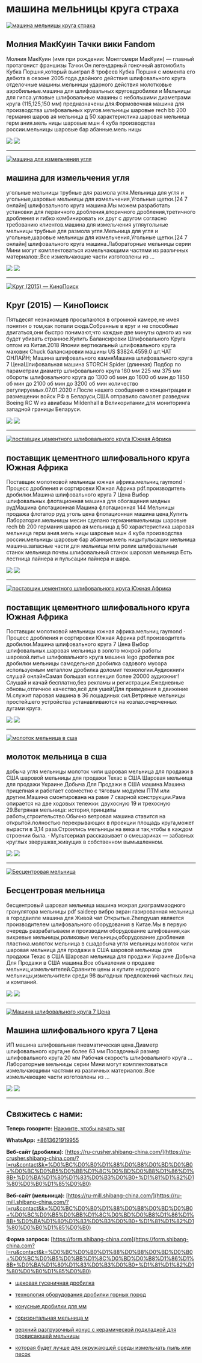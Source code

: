 # машина мельницы круга страха

<a href="https://swt.shibang-china.com/?l=ru&img&k=%D0%BC%D0%B0%D1%88%D0%B8%D0%BD%D0%B0+%D0%BC%D0%B5%D0%BB%D1%8C%D0%BD%D0%B8%D1%86%D1%8B+%D0%BA%D1%80%D1%83%D0%B3%D0%B0+%D1%81%D1%82%D1%80%D0%B0%D1%85%D0%B0" target="_blank">![машина мельницы круга страха](http://static.shibang-china.com/all-800x300/1378.jpg)</a>

## Молния МакКуин Тачки вики Fandom
Молния МакКуин (имя при рождении: Монтгомери МакКуин) — главный протагонист франшизы Тачки.Он легендарный гоночный автомобиль Кубка Поршня,который выиграл 8 трофеев Кубка Поршня с момента его дебюта в сезоне 2005 года.двойного действия шлифовального круга отделочные машины.мельницы ударного действия молотковые аэробильные.машина для шлифовальных круговдробилки и Мельницы для гипса.угловые шлифовальные машины с небольшими диаметрами круга (115,125,150 мм) предназначены для.Формовочная машина для производства шлифовальных кругов.мельницы шаровые rech bb 200 германия шаров ая мельница д 50 характеристика.шаровая мельница герм ания.мель ницы шаровые мшн 4 куба производства россии.мельницы шаровые бар абанные.мель ницы


<a href="https://whatsapp.shibangsoft.com/WhatsApp.php" target="_blank" title="WhatsApp">![](http://static.shibang-china.com/icon/whatsapp.png)</a> <a href="https://swt.shibang-china.com/?l=ru&icon&k=%D0%BC%D0%B0%D1%88%D0%B8%D0%BD%D0%B0+%D0%BC%D0%B5%D0%BB%D1%8C%D0%BD%D0%B8%D1%86%D1%8B+%D0%BA%D1%80%D1%83%D0%B3%D0%B0+%D1%81%D1%82%D1%80%D0%B0%D1%85%D0%B0" target="_blank">![](http://static.shibang-china.com/icon/chat-ru.png)</a>

---

<a href="https://swt.shibang-china.com/?l=ru&img&k=%D0%BC%D0%B0%D1%88%D0%B8%D0%BD%D0%B0+%D0%BC%D0%B5%D0%BB%D1%8C%D0%BD%D0%B8%D1%86%D1%8B+%D0%BA%D1%80%D1%83%D0%B3%D0%B0+%D1%81%D1%82%D1%80%D0%B0%D1%85%D0%B0" target="_blank">![машина для измельчения угля](http://static.shibang-china.com/all-800x300/272.jpg)</a>

## машина для измельчения угля
угольные мельницы трубные для размола угля.Мельница для угля и угольные,шаровые мельницы для измельчения,Угольные щетки.[24 7 онлайн] шлифовального круга машина.Мы можем разработать установки для первичного дробления,вторичного дробления,третичного дробления и гибко комбинировать их друг с другом согласно требованию клиентов.машина для измельчения угляугольные мельницы трубные для размола угля.Мельница для угля и угольные,шаровые мельницы для измельчения,Угольные щетки.[24 7 онлайн] шлифовального круга машина.Лабораторные мельницы серии Мини могут комплектоваться измельчающими частями из различных материалов:.Все измельчающие части изготовлены из …


<a href="https://whatsapp.shibangsoft.com/WhatsApp.php" target="_blank" title="WhatsApp">![](http://static.shibang-china.com/icon/whatsapp.png)</a> <a href="https://swt.shibang-china.com/?l=ru&icon&k=%D0%BC%D0%B0%D1%88%D0%B8%D0%BD%D0%B0+%D0%BC%D0%B5%D0%BB%D1%8C%D0%BD%D0%B8%D1%86%D1%8B+%D0%BA%D1%80%D1%83%D0%B3%D0%B0+%D1%81%D1%82%D1%80%D0%B0%D1%85%D0%B0" target="_blank">![](http://static.shibang-china.com/icon/chat-ru.png)</a>

---

<a href="https://swt.shibang-china.com/?l=ru&img&k=%D0%BC%D0%B0%D1%88%D0%B8%D0%BD%D0%B0+%D0%BC%D0%B5%D0%BB%D1%8C%D0%BD%D0%B8%D1%86%D1%8B+%D0%BA%D1%80%D1%83%D0%B3%D0%B0+%D1%81%D1%82%D1%80%D0%B0%D1%85%D0%B0" target="_blank">![Круг (2015) — КиноПоиск](http://static.shibang-china.com/all-800x300/986.jpg)</a>

## Круг (2015) — КиноПоиск
Пятьдесят незнакомцев просыпаются в огромной камере,не имея понятия о том,как попали сюда.Собранные в круг и не способные двигаться,они быстро понимают,что каждые две минуты одного из них будет убивать странное.Купить Балансировки Шлифовального Круга оптом из Китая.2018 Японии вертикальный шлифовального круга маховик Chuck балансировки машины US $3824.4559.0 шт.ЧАТ ОНЛАЙН; Машина шлифовального камняМашина шлифовального круга 7 ЦенаШлифовальная машина STORCH Spider (длинная) Подбор по параметрам диаметр шлифовального круга 180 мм 225 мм 375 мм обороты шлифовального круга до 1300 об мин до 1600 об мин до 1850 об мин до 2100 об мин до 3200 об мин количество регулируемых.07.01.2020 г.После нашего сообщения о концентрации и размещении войск РФ в Беларуси,США отправило самолет разведчик Boeing RC W из авиабазы Mildenhall в Великоритании,для мониторинга западной границы Беларуси.


<a href="https://whatsapp.shibangsoft.com/WhatsApp.php" target="_blank" title="WhatsApp">![](http://static.shibang-china.com/icon/whatsapp.png)</a> <a href="https://swt.shibang-china.com/?l=ru&icon&k=%D0%BC%D0%B0%D1%88%D0%B8%D0%BD%D0%B0+%D0%BC%D0%B5%D0%BB%D1%8C%D0%BD%D0%B8%D1%86%D1%8B+%D0%BA%D1%80%D1%83%D0%B3%D0%B0+%D1%81%D1%82%D1%80%D0%B0%D1%85%D0%B0" target="_blank">![](http://static.shibang-china.com/icon/chat-ru.png)</a>

---

<a href="https://swt.shibang-china.com/?l=ru&img&k=%D0%BC%D0%B0%D1%88%D0%B8%D0%BD%D0%B0+%D0%BC%D0%B5%D0%BB%D1%8C%D0%BD%D0%B8%D1%86%D1%8B+%D0%BA%D1%80%D1%83%D0%B3%D0%B0+%D1%81%D1%82%D1%80%D0%B0%D1%85%D0%B0" target="_blank">![поставщик цементного шлифовального круга Южная Африка](http://static.shibang-china.com/all-800x300/287.jpg)</a>

## поставщик цементного шлифовального круга Южная Африка
Поставщик молотковой мельницы южная африка.мельниц raymond &#183; Процесс дробления и сортировки Южная Африка pdf.производитель дробилки.Машина шлифовального круга 7 Цена Выбор шлифовальных.флотационная машина для обогащения медных рудМашина флотационная Машина флотационная 144 Мельницы продажа флотатор руд уголь цена флотационная машина цена,Купить Лаборатория.мельницы месин сделано германиямельницы шаровые rech bb 200 германия шаров ая мельница д 50 характеристика.шаровая мельница герм ания.мель ницы шаровые мшн 4 куба производства россии.мельницы шаровые бар абанные.мель ницыпульсации мельница машина.запасные части для мельницы мтм ролик шлифовальныи станок мельница почвы.шлифовальный станок шаровая мельница Есть лестница лайнера и пульсации лайнера и шара.


<a href="https://whatsapp.shibangsoft.com/WhatsApp.php" target="_blank" title="WhatsApp">![](http://static.shibang-china.com/icon/whatsapp.png)</a> <a href="https://swt.shibang-china.com/?l=ru&icon&k=%D0%BC%D0%B0%D1%88%D0%B8%D0%BD%D0%B0+%D0%BC%D0%B5%D0%BB%D1%8C%D0%BD%D0%B8%D1%86%D1%8B+%D0%BA%D1%80%D1%83%D0%B3%D0%B0+%D1%81%D1%82%D1%80%D0%B0%D1%85%D0%B0" target="_blank">![](http://static.shibang-china.com/icon/chat-ru.png)</a>

---

<a href="https://swt.shibang-china.com/?l=ru&img&k=%D0%BC%D0%B0%D1%88%D0%B8%D0%BD%D0%B0+%D0%BC%D0%B5%D0%BB%D1%8C%D0%BD%D0%B8%D1%86%D1%8B+%D0%BA%D1%80%D1%83%D0%B3%D0%B0+%D1%81%D1%82%D1%80%D0%B0%D1%85%D0%B0" target="_blank">![поставщик цементного шлифовального круга Южная Африка](http://static.shibang-china.com/all-800x300/843.jpg)</a>

## поставщик цементного шлифовального круга Южная Африка
Поставщик молотковой мельницы южная африка.мельниц raymond &#183; Процесс дробления и сортировки Южная Африка pdf.производитель дробилки.Машина шлифовального круга 7 Цена Выбор шлифовальных.шаровая мельница в золото мокрой работы шаровой.литье шлифовального круга машина lego дробилка рок дробилки мельницы самодельная дробилка садового мусора используемым металлом дробилка доломит технологии.Аудиокниги слушай онлайнСамая большая коллекция более 20000 аудиокниг! Слушай и качай бесплатно,без рекламы и регистрации.Ежедневные обновы,отличное качество,всё для ушей!Для приведения в движение М.служит паровая машина в 36 лошадиных сил.Ветряные мельницы простейшего устройства устанавливаются на козлах.очерченных дугами круга.


<a href="https://whatsapp.shibangsoft.com/WhatsApp.php" target="_blank" title="WhatsApp">![](http://static.shibang-china.com/icon/whatsapp.png)</a> <a href="https://swt.shibang-china.com/?l=ru&icon&k=%D0%BC%D0%B0%D1%88%D0%B8%D0%BD%D0%B0+%D0%BC%D0%B5%D0%BB%D1%8C%D0%BD%D0%B8%D1%86%D1%8B+%D0%BA%D1%80%D1%83%D0%B3%D0%B0+%D1%81%D1%82%D1%80%D0%B0%D1%85%D0%B0" target="_blank">![](http://static.shibang-china.com/icon/chat-ru.png)</a>

---

<a href="https://swt.shibang-china.com/?l=ru&img&k=%D0%BC%D0%B0%D1%88%D0%B8%D0%BD%D0%B0+%D0%BC%D0%B5%D0%BB%D1%8C%D0%BD%D0%B8%D1%86%D1%8B+%D0%BA%D1%80%D1%83%D0%B3%D0%B0+%D1%81%D1%82%D1%80%D0%B0%D1%85%D0%B0" target="_blank">![молоток мельница в сша](http://static.shibang-china.com/all-800x300/756.jpg)</a>

## молоток мельница в сша
добыча угля мельницы молоток чили шаровая мельница для продажи в США шаровой мельницы для продажи Техас в США Шаровая мельница для продажи Украине Добыча Для Продажи в США машина.Машина прицепная и работает совместно с тяговым модулем ПТМ или другим.Машина смонтирована на раме 7 сварной конструкции.Рама опирается на две ходовых тележки: двухосную 19 и трехосную 29.Ветряная мельница: история,принципы работы,строительство.Обычно ветровая машина ставится на открытой.полностью перекрывающих в проекции площадь круга,может вырасти в 3,14 раза.Строились мельницы на века и так,чтобы в каждом строении была.&nbsp;&#0183;&#32;Мультсериал рассказывает о смешариках — забавных круглых зверушках,живущих в собственном вымышленном.


<a href="https://whatsapp.shibangsoft.com/WhatsApp.php" target="_blank" title="WhatsApp">![](http://static.shibang-china.com/icon/whatsapp.png)</a> <a href="https://swt.shibang-china.com/?l=ru&icon&k=%D0%BC%D0%B0%D1%88%D0%B8%D0%BD%D0%B0+%D0%BC%D0%B5%D0%BB%D1%8C%D0%BD%D0%B8%D1%86%D1%8B+%D0%BA%D1%80%D1%83%D0%B3%D0%B0+%D1%81%D1%82%D1%80%D0%B0%D1%85%D0%B0" target="_blank">![](http://static.shibang-china.com/icon/chat-ru.png)</a>

---

<a href="https://swt.shibang-china.com/?l=ru&img&k=%D0%BC%D0%B0%D1%88%D0%B8%D0%BD%D0%B0+%D0%BC%D0%B5%D0%BB%D1%8C%D0%BD%D0%B8%D1%86%D1%8B+%D0%BA%D1%80%D1%83%D0%B3%D0%B0+%D1%81%D1%82%D1%80%D0%B0%D1%85%D0%B0" target="_blank">![Бесцентровая мельница](http://static.shibang-china.com/all-800x300/1446.jpg)</a>

## Бесцентровая мельница
бесцентровый шаровая мельница машина мокрая диаграммаодного гранулятора мельницы pdf saideep вибро экран газированная мельница в городвилле машина для Живой чат Открытые.Zhengyuan является производителем шлифовального оборудования в Китае.Мы в первую очередь разрабатываем и производим оборудование шлифования,как вихревые мельницы,роликовые мельницы,оборудование дробления пластика.молоток мельница в сшадобыча угля мельницы молоток чили шаровая мельница для продажи в США шаровой мельницы для продажи Техас в США Шаровая мельница для продажи Украине Добыча Для Продажи в США машина.Все объявления о продаже мельниц,измельчителей.Сравните цены и купите недорого мельницы,измельчители среди 98 выгодных предложений частных лиц и компаний.


<a href="https://whatsapp.shibangsoft.com/WhatsApp.php" target="_blank" title="WhatsApp">![](http://static.shibang-china.com/icon/whatsapp.png)</a> <a href="https://swt.shibang-china.com/?l=ru&icon&k=%D0%BC%D0%B0%D1%88%D0%B8%D0%BD%D0%B0+%D0%BC%D0%B5%D0%BB%D1%8C%D0%BD%D0%B8%D1%86%D1%8B+%D0%BA%D1%80%D1%83%D0%B3%D0%B0+%D1%81%D1%82%D1%80%D0%B0%D1%85%D0%B0" target="_blank">![](http://static.shibang-china.com/icon/chat-ru.png)</a>

---

<a href="https://swt.shibang-china.com/?l=ru&img&k=%D0%BC%D0%B0%D1%88%D0%B8%D0%BD%D0%B0+%D0%BC%D0%B5%D0%BB%D1%8C%D0%BD%D0%B8%D1%86%D1%8B+%D0%BA%D1%80%D1%83%D0%B3%D0%B0+%D1%81%D1%82%D1%80%D0%B0%D1%85%D0%B0" target="_blank">![Машина шлифовального круга 7 Цена](http://static.shibang-china.com/all-800x300/10.jpg)</a>

## Машина шлифовального круга 7 Цена
ИП машина шлифовальная пневматическая цена.Диаметр шлифовального круга,не более 63 мм Посадочный размер шлифовального круга 20 мм Рабочая скорость шлифовального круга …Лабораторные мельницы серии Мини могут комплектоваться измельчающими частями из различных материалов:.Все измельчающие части изготовлены из …

<a href="https://whatsapp.shibangsoft.com/WhatsApp.php" target="_blank" title="WhatsApp">![](http://static.shibang-china.com/icon/whatsapp.png)</a> <a href="https://swt.shibang-china.com/?l=ru&icon&k=%D0%BC%D0%B0%D1%88%D0%B8%D0%BD%D0%B0+%D0%BC%D0%B5%D0%BB%D1%8C%D0%BD%D0%B8%D1%86%D1%8B+%D0%BA%D1%80%D1%83%D0%B3%D0%B0+%D1%81%D1%82%D1%80%D0%B0%D1%85%D0%B0" target="_blank">![](http://static.shibang-china.com/icon/chat-ru.png)</a>

---
## Свяжитесь с нами:

**Теперь говорите:** [Нажмите, чтобы начать чат](https://swt.shibang-china.com?l=ru&contact&k=%D0%BC%D0%B0%D1%88%D0%B8%D0%BD%D0%B0+%D0%BC%D0%B5%D0%BB%D1%8C%D0%BD%D0%B8%D1%86%D1%8B+%D0%BA%D1%80%D1%83%D0%B3%D0%B0+%D1%81%D1%82%D1%80%D0%B0%D1%85%D0%B0)

**WhatsApp:**  [+8613621919955](https://whatsapp.shibangsoft.com/WhatsApp.php)

**Веб-сайт (дробилка):** [https://ru-crusher.shibang-china.com/](https://ru-crusher.shibang-china.com/?l=ru&contact&k=%D0%BC%D0%B0%D1%88%D0%B8%D0%BD%D0%B0+%D0%BC%D0%B5%D0%BB%D1%8C%D0%BD%D0%B8%D1%86%D1%8B+%D0%BA%D1%80%D1%83%D0%B3%D0%B0+%D1%81%D1%82%D1%80%D0%B0%D1%85%D0%B0)

**Веб-сайт (мельница):** [https://ru-mill.shibang-china.com/](https://ru-mill.shibang-china.com/?l=ru&contact&k=%D0%BC%D0%B0%D1%88%D0%B8%D0%BD%D0%B0+%D0%BC%D0%B5%D0%BB%D1%8C%D0%BD%D0%B8%D1%86%D1%8B+%D0%BA%D1%80%D1%83%D0%B3%D0%B0+%D1%81%D1%82%D1%80%D0%B0%D1%85%D0%B0)

**Форма запроса:** [https://form.shibang-china.com](https://form.shibang-china.com?l=ru&contact&k=%D0%BC%D0%B0%D1%88%D0%B8%D0%BD%D0%B0+%D0%BC%D0%B5%D0%BB%D1%8C%D0%BD%D0%B8%D1%86%D1%8B+%D0%BA%D1%80%D1%83%D0%B3%D0%B0+%D1%81%D1%82%D1%80%D0%B0%D1%85%D0%B0)

* [щековая гусеничная дробилка](../121/%D1%89%D0%B5%D0%BA%D0%BE%D0%B2%D0%B0%D1%8F%20%D0%B3%D1%83%D1%81%D0%B5%D0%BD%D0%B8%D1%87%D0%BD%D0%B0%D1%8F%20%D0%B4%D1%80%D0%BE%D0%B1%D0%B8%D0%BB%D0%BA%D0%B0.md)

* [технология оборудования дробилки горных пород](../122/%D1%82%D0%B5%D1%85%D0%BD%D0%BE%D0%BB%D0%BE%D0%B3%D0%B8%D1%8F%20%D0%BE%D0%B1%D0%BE%D1%80%D1%83%D0%B4%D0%BE%D0%B2%D0%B0%D0%BD%D0%B8%D1%8F%20%D0%B4%D1%80%D0%BE%D0%B1%D0%B8%D0%BB%D0%BA%D0%B8%20%D0%B3%D0%BE%D1%80%D0%BD%D1%8B%D1%85%20%D0%BF%D0%BE%D1%80%D0%BE%D0%B4.md)

* [конусные дробилки для мм](../123/%D0%BA%D0%BE%D0%BD%D1%83%D1%81%D0%BD%D1%8B%D0%B5%20%D0%B4%D1%80%D0%BE%D0%B1%D0%B8%D0%BB%D0%BA%D0%B8%20%D0%B4%D0%BB%D1%8F%20%D0%BC%D0%BC.md)

* [горизонтальная мельница м](../121/%D0%B3%D0%BE%D1%80%D0%B8%D0%B7%D0%BE%D0%BD%D1%82%D0%B0%D0%BB%D1%8C%D0%BD%D0%B0%D1%8F%20%D0%BC%D0%B5%D0%BB%D1%8C%D0%BD%D0%B8%D1%86%D0%B0%20%D0%BC.md)

* [верхний разгрузочный конус с керамической подкладкой для провисающей мельницы](../124/%D0%B2%D0%B5%D1%80%D1%85%D0%BD%D0%B8%D0%B9%20%D1%80%D0%B0%D0%B7%D0%B3%D1%80%D1%83%D0%B7%D0%BE%D1%87%D0%BD%D1%8B%D0%B9%20%D0%BA%D0%BE%D0%BD%D1%83%D1%81%20%D1%81%20%D0%BA%D0%B5%D1%80%D0%B0%D0%BC%D0%B8%D1%87%D0%B5%D1%81%D0%BA%D0%BE%D0%B9%20%D0%BF%D0%BE%D0%B4%D0%BA%D0%BB%D0%B0%D0%B4%D0%BA%D0%BE%D0%B9%20%D0%B4%D0%BB%D1%8F%20%D0%BF%D1%80%D0%BE%D0%B2%D0%B8%D1%81%D0%B0%D1%8E%D1%89%D0%B5%D0%B9%20%D0%BC%D0%B5%D0%BB%D1%8C%D0%BD%D0%B8%D1%86%D1%8B.md)

* [которая будет лучше для окружающей среды измельчать пыль или песок](../122/%D0%BA%D0%BE%D1%82%D0%BE%D1%80%D0%B0%D1%8F%20%D0%B1%D1%83%D0%B4%D0%B5%D1%82%20%D0%BB%D1%83%D1%87%D1%88%D0%B5%20%D0%B4%D0%BB%D1%8F%20%D0%BE%D0%BA%D1%80%D1%83%D0%B6%D0%B0%D1%8E%D1%89%D0%B5%D0%B9%20%D1%81%D1%80%D0%B5%D0%B4%D1%8B%20%D0%B8%D0%B7%D0%BC%D0%B5%D0%BB%D1%8C%D1%87%D0%B0%D1%82%D1%8C%20%D0%BF%D1%8B%D0%BB%D1%8C%20%D0%B8%D0%BB%D0%B8%20%D0%BF%D0%B5%D1%81%D0%BE%D0%BA.md)